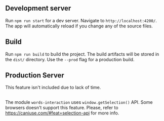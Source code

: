 ## Development server

Run `npm run start` for a dev server.
Navigate to `http://localhost:4200/`.
The app will automatically reload if you change any of the source files.

## Build

Run `npm run build` to build the project.
The build artifacts will be stored in the `dist/` directory. Use the `--prod` flag for a production build.

## Production Server
This feature isn't included due to lack of time.

##
The module `words-interaction` uses `window.getSelection()` API. Some browsers doesn't support this feature.
Please, refer to https://caniuse.com/#feat=selection-api for more info.
